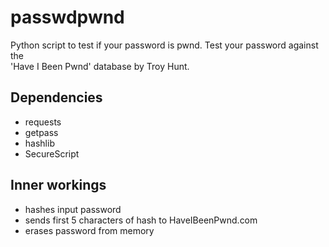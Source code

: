 # passwdpwnd
Python script to test if your password is pwnd. Test your password against the \
'Have I Been Pwnd' database by Troy Hunt.

## Dependencies

* requests
* getpass
* hashlib
* SecureScript

## Inner workings

* hashes input password
* sends first 5 characters of hash to HaveIBeenPwnd.com
* erases password from memory

